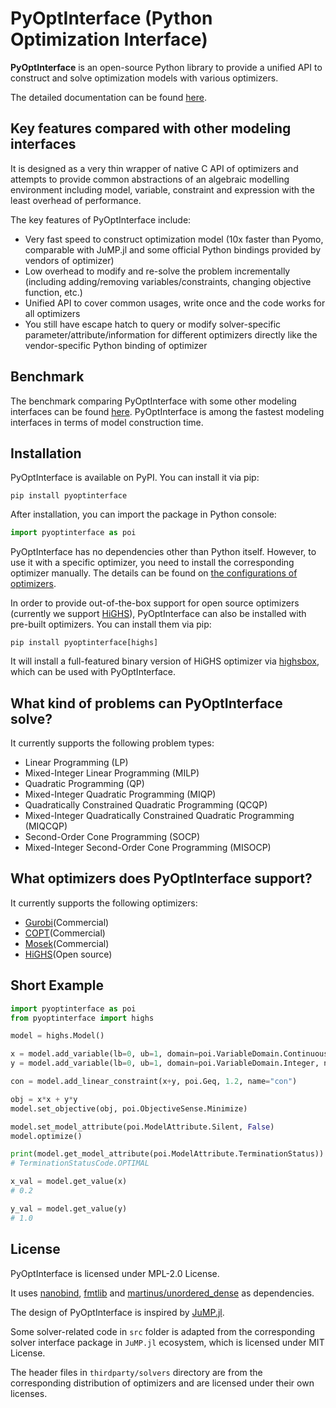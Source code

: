 PyOptInterface (Python Optimization Interface)
=======

**PyOptInterface** is an open-source Python library to provide a unified API to construct and solve optimization models with various optimizers.

The detailed documentation can be found [here](https://metab0t.github.io/PyOptInterface/).

## Key features compared with other modeling interfaces
It is designed as a very thin wrapper of native C API of optimizers and attempts to provide common abstractions of an algebraic modelling environment including model, variable, constraint and expression with the least overhead of performance.

The key features of PyOptInterface include:
- Very fast speed to construct optimization model (10x faster than Pyomo, comparable with JuMP.jl and some official Python bindings provided by vendors of optimizer)
- Low overhead to modify and re-solve the problem incrementally (including adding/removing variables/constraints, changing objective function, etc.)
- Unified API to cover common usages, write once and the code works for all optimizers
- You still have escape hatch to query or modify solver-specific parameter/attribute/information for different optimizers directly like the vendor-specific Python binding of optimizer

## Benchmark
The benchmark comparing PyOptInterface with some other modeling interfaces can be found [here](https://metab0t.github.io/PyOptInterface/benchmark.html). PyOptInterface is among the fastest modeling interfaces in terms of model construction time.

## Installation
PyOptInterface is available on PyPI. You can install it via pip:

```
pip install pyoptinterface
```

After installation, you can import the package in Python console:
```python
import pyoptinterface as poi
```

PyOptInterface has no dependencies other than Python itself. However, to use it with a specific optimizer, you need to install the corresponding optimizer manually. The details can be found on [the configurations of optimizers](https://metab0t.github.io/PyOptInterface/getting_started.html).

In order to provide out-of-the-box support for open source optimizers (currently we support [HiGHS](https://github.com/ERGO-Code/HiGHS)), PyOptInterface can also be installed with pre-built optimizers. You can install them via pip:

```
pip install pyoptinterface[highs]
```

It will install a full-featured binary version of HiGHS optimizer via [highsbox](http://github.com/metab0t/highsbox), which can be used with PyOptInterface.

## What kind of problems can PyOptInterface solve?
It currently supports the following problem types:
- Linear Programming (LP)
- Mixed-Integer Linear Programming (MILP)
- Quadratic Programming (QP)
- Mixed-Integer Quadratic Programming (MIQP)
- Quadratically Constrained Quadratic Programming (QCQP)
- Mixed-Integer Quadratically Constrained Quadratic Programming (MIQCQP)
- Second-Order Cone Programming (SOCP)
- Mixed-Integer Second-Order Cone Programming (MISOCP)

## What optimizers does PyOptInterface support?
It currently supports the following optimizers:
- [Gurobi](https://www.gurobi.com/)(Commercial)
- [COPT](https://shanshu.ai/copt)(Commercial)
- [Mosek](https://www.mosek.com/)(Commercial)
- [HiGHS](https://github.com/ERGO-Code)(Open source)

## Short Example
```python
import pyoptinterface as poi
from pyoptinterface import highs

model = highs.Model()

x = model.add_variable(lb=0, ub=1, domain=poi.VariableDomain.Continuous, name="x")
y = model.add_variable(lb=0, ub=1, domain=poi.VariableDomain.Integer, name="y")

con = model.add_linear_constraint(x+y, poi.Geq, 1.2, name="con")

obj = x*x + y*y
model.set_objective(obj, poi.ObjectiveSense.Minimize)

model.set_model_attribute(poi.ModelAttribute.Silent, False)
model.optimize()

print(model.get_model_attribute(poi.ModelAttribute.TerminationStatus))
# TerminationStatusCode.OPTIMAL

x_val = model.get_value(x)
# 0.2

y_val = model.get_value(y)
# 1.0
```

## License
PyOptInterface is licensed under MPL-2.0 License.

It uses [nanobind](https://github.com/wjakob/nanobind), [fmtlib](https://github.com/fmtlib/fmt) and [martinus/unordered_dense](https://github.com/martinus/unordered_dense) as dependencies.

The design of PyOptInterface is inspired by [JuMP.jl](https://jump.dev).

Some solver-related code in `src` folder is adapted from the corresponding solver interface package in `JuMP.jl` 
ecosystem, which is licensed under MIT License.

The header files in `thirdparty/solvers` directory are from the corresponding distribution of optimizers and are licensed under their own licenses.
